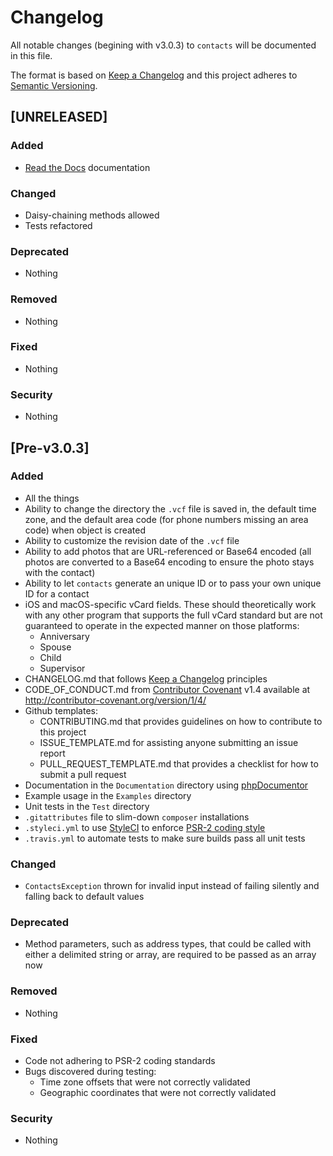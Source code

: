 # Changelog

All notable changes (begining with v3.0.3) to `contacts` will be documented in this file.

The format is based on [Keep a Changelog](http://keepachangelog.com/en/1.0.0/)
and this project adheres to [Semantic Versioning](http://semver.org/spec/v2.0.0.html).

## [UNRELEASED]

### Added
- [Read the Docs](https://readthedocs.org) documentation

### Changed
- Daisy-chaining methods allowed
- Tests refactored

### Deprecated
- Nothing

### Removed
- Nothing

### Fixed
- Nothing

### Security
- Nothing

## [Pre-v3.0.3]
### Added
- All the things
- Ability to change the directory the `.vcf` file is saved in, the default time zone, and the default area code (for phone numbers missing an area code) when object is created
- Ability to customize the revision date of the `.vcf` file
- Ability to add photos that are URL-referenced or Base64 encoded (all photos are converted to a Base64 encoding to ensure the photo stays with the contact) 
- Ability to let `contacts` generate an unique ID or to pass your own unique ID for a contact
- iOS and macOS-specific vCard fields. These should theoretically work with any other program that supports the full vCard standard but are not guaranteed to operate in the expected manner on those platforms:
  - Anniversary
  - Spouse
  - Child
  - Supervisor
- CHANGELOG.md that follows [Keep a Changelog](http://keepachangelog.com/en/1.0.0/) principles
- CODE_OF_CONDUCT.md from [Contributor Covenant](http://contributor-covenant.org) v1.4 available at <http://contributor-covenant.org/version/1/4/>
- Github templates:
  - CONTRIBUTING.md that provides guidelines on how to contribute to this project
  - ISSUE_TEMPLATE.md for assisting anyone submitting an issue report
  - PULL_REQUEST_TEMPLATE.md that provides a checklist for how to submit a pull request
- Documentation in the `Documentation` directory using [phpDocumentor](https://www.phpdoc.org)
- Example usage in the `Examples` directory
- Unit tests in the `Test` directory
- `.gitattributes` file to slim-down `composer` installations
- `.styleci.yml` to use [StyleCI](https://styleci.readme.io) to enforce [PSR-2 coding style](http://www.php-fig.org/psr/psr-2/)
- `.travis.yml` to automate tests to make sure builds pass all unit tests

### Changed
- `ContactsException` thrown for invalid input instead of failing silently and falling back to default values

### Deprecated
- Method parameters, such as address types, that could be called with either a delimited string or array, are required to be passed as an array now

### Removed
- Nothing

### Fixed
- Code not adhering to PSR-2 coding standards
- Bugs discovered during testing:
  - Time zone offsets that were not correctly validated
  - Geographic coordinates that were not correctly validated

### Security
- Nothing